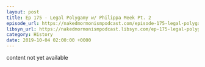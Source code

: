 ```yaml
---
layout: post
title: Ep 175 - Legal Polygamy w/ Philippa Meek Pt. 2
episode_url: https://nakedmormonismpodcast.com/episode-175-legal-polygamy-w-philippa-meek-pt-2/
libsyn_url: https://nakedmormonismpodcast.libsyn.com/ep-175-legal-polygamy-w-philippa-meek-pt-2
category: History
date: 2019-10-04 02:00:00 +0000
---
```


content not yet available

